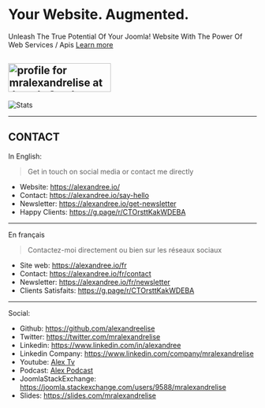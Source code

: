 # Your Website. Augmented.

Unleash The True Potential Of Your Joomla! Website With The Power Of Web Services / Apis [Learn more](https://alexandree.io)

<a href="https://joomla.stackexchange.com/users/9588/mralexandrelise"><img src="https://joomla.stackexchange.com/users/flair/9588.png" width="208" height="58" alt="profile for mralexandrelise at Joomla Stack Exchange, Q&amp;A for Joomla! administrators, users, developers and designers" title="profile for mralexandrelise at Joomla Stack Exchange, Q&amp;A for Joomla! administrators, users, developers and designers"></a>
-----------------------------------------------------


![Stats](https://github-readme-stats.vercel.app/api?username=alexandreelise&show_icons=true&theme=tokyonight&count_private=true)


----------------------

## CONTACT

In English:

> Get in touch on social media or contact me directly

* Website: https://alexandree.io/
* Contact: https://alexandree.io/say-hello
* Newsletter: https://alexandree.io/get-newsletter
* Happy Clients: https://g.page/r/CTOrsttKakWDEBA
---------------------------------------------------

En français

> Contactez-moi directement ou bien sur les réseaux sociaux

* Site web: https://alexandree.io/fr
* Contact: https://alexandree.io/fr/contact
* Newsletter: https://alexandree.io/fr/newsletter
* Clients Satisfaits: https://g.page/r/CTOrsttKakWDEBA
-------------------------------------------------------

Social:

* Github: https://github.com/alexandreelise
* Twitter: https://twitter.com/mralexandrelise
* Linkedin: https://www.linkedin.com/in/alexandree
* Linkedin Company: https://www.linkedin.com/company/mralexandrelise
* Youtube: [Alex Tv](https://www.youtube.com/channel/UCCya8rIL-PVHm8Mt4QPW-xw?sub_confirmation=1)
* Podcast: [Alex Podcast](https://anchor.fm/alexpodcast)
* JoomlaStackExchange: https://joomla.stackexchange.com/users/9588/mralexandrelise
* Slides: https://slides.com/mralexandrelise

